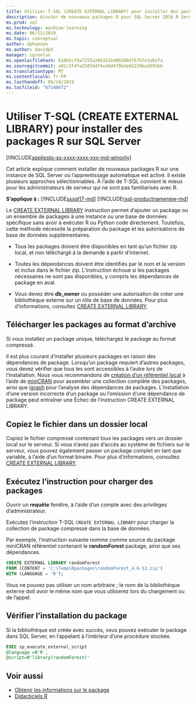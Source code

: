 ```yaml
---
title: Utiliser T-SQL (CREATE EXTERNAL LIBRARY) pour installer des packages R - Services de SQL Server Machine Learning
description: Ajouter de nouveaux packages R pour SQL Server 2016 R Services ou SQL Server 2017 Machine Learning Services (en base de données).
ms.prod: sql
ms.technology: machine-learning
ms.date: 06/12/2019
ms.topic: conceptual
author: dphansen
ms.author: davidph
manager: cgronlun
ms.openlocfilehash: b18b5cf4a7255a206162bd002004767b7e3ab1fa
ms.sourcegitcommit: a91c3f4fe2587d474cd4d470bda93239ba2693bb
ms.translationtype: MT
ms.contentlocale: fr-FR
ms.lasthandoff: 06/14/2019
ms.locfileid: "67140672"
---
```

# <a name="use-t-sql-create-external-library-to-install-r-packages-on-sql-server"></a>Utiliser T-SQL (CREATE EXTERNAL LIBRARY) pour installer des packages R sur SQL Server
[!INCLUDE[appliesto-ss-xxxx-xxxx-xxx-md-winonly](../../includes/appliesto-ss-xxxx-xxxx-xxx-md-winonly.md)]

Cet article explique comment installer de nouveaux packages R sur une instance de SQL Server où l’apprentissage automatique est activé. Il existe plusieurs approches sélectionnables. À l’aide de T-SQL convient le mieux pour les administrateurs de serveur qui ne sont pas familiarisés avec R.

**S’applique à :**  [!INCLUDE[sssql17-md](../../includes/sssql17-md.md)] [!INCLUDE[rsql-productnamenew-md](../../includes/rsql-productnamenew-md.md)]

Le [CREATE EXTERNAL LIBRARY](https://docs.microsoft.com/sql/t-sql/statements/create-external-library-transact-sql) instruction permet d’ajouter un package ou un ensemble de packages à une instance ou une base de données spécifique sans avoir à exécuter R ou Python code directement. Toutefois, cette méthode nécessite la préparation du package et les autorisations de base de données supplémentaires.

+ Tous les packages doivent être disponibles en tant qu’un fichier zip local, et non téléchargé à la demande à partir d’internet.

+ Toutes les dépendances doivent être identifiés par le nom et la version et inclus dans le fichier zip. L’instruction échoue si les packages nécessaires ne sont pas disponibles, y compris les dépendances de package en aval. 

+ Vous devez être **db_owner** ou posséder une autorisation de créer une bibliothèque externe sur un rôle de base de données. Pour plus d’informations, consultez [CREATE EXTERNAL LIBRARY](https://docs.microsoft.com/sql/t-sql/statements/create-external-library-transact-sql).

## <a name="download-packages-in-archive-format"></a>Télécharger les packages au format d’archive

Si vous installez un package unique, téléchargez le package au format compressé.

Il est plus courant d’installer plusieurs packages en raison des dépendances de package. Lorsqu’un package requiert d’autres packages, vous devez vérifier que tous les sont accessibles à l’autre lors de l’installation. Nous vous recommandons de [création d’un référentiel local](create-a-local-package-repository-using-minicran.md) à l’aide de [miniCRAN](https://andrie.github.io/miniCRAN/) pour assembler une collection complète des packages, ainsi que [igraph](https://igraph.org/r/) pour l’analyse des dépendances de packages. L’installation d’une version incorrecte d’un package ou l’omission d’une dépendance de package peut entraîner une Échec de l’instruction CREATE EXTERNAL LIBRARY. 

## <a name="copy-the-file-to-a-local-folder"></a>Copiez le fichier dans un dossier local

Copiez le fichier compressé contenant tous les packages vers un dossier local sur le serveur. Si vous n’avez pas d’accès au système de fichiers sur le serveur, vous pouvez également passer un package complet en tant que variable, à l’aide d’un format binaire. Pour plus d’informations, consultez [CREATE EXTERNAL LIBRARY](../../t-sql/statements/create-external-library-transact-sql.md).

## <a name="run-the-statement-to-upload-packages"></a>Exécutez l’instruction pour charger des packages

Ouvrir un **requête** fenêtre, à l’aide d’un compte avec des privilèges d’administrateur.

Exécutez l’instruction T-SQL `CREATE EXTERNAL LIBRARY` pour charger la collection de package compressé dans la base de données.

Par exemple, l’instruction suivante nomme comme source du package miniCRAN référentiel contenant le **randomForest** package, ainsi que ses dépendances. 

```sql
CREATE EXTERNAL LIBRARY randomForest
FROM (CONTENT = 'C:\Temp\Rpackages\randomForest_4.6-12.zip')
WITH (LANGUAGE = 'R');
```

Vous ne pouvez pas utiliser un nom arbitraire ; le nom de la bibliothèque externe doit avoir le même nom que vous utiliserez lors du chargement ou de l’appel.

## <a name="verify-package-installation"></a>Vérifier l’installation du package

Si la bibliothèque est créée avec succès, vous pouvez exécuter le package dans SQL Server, en l’appelant à l’intérieur d’une procédure stockée.
    
```sql
EXEC sp_execute_external_script
@language =N'R',
@script=N'library(randomForest)'
```

## <a name="see-also"></a>Voir aussi

+ [Obtenir les informations sur le package](../package-management/installed-package-information.md)
+ [Didacticiels R](../tutorials/sql-server-r-tutorials.md)
